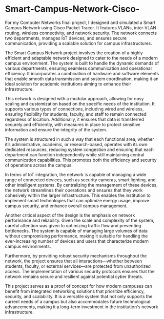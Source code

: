 # Smart-Campus-Network-Cisco-
For my Computer Networks final project, I designed and simulated a Smart Campus Network using Cisco Packet Tracer. It features VLANs, inter-VLAN routing, wireless connectivity, and network security. The network connects two departments, manages IoT devices, and ensures secure communication, providing a scalable solution for campus infrastructures.

The Smart Campus Network project involves the creation of a highly efficient and adaptable network designed to cater to the needs of a modern campus environment. The system is built to handle the dynamic demands of various departments, ensuring seamless communication and operational efficiency. It incorporates a combination of hardware and software elements that enable smooth data transmission and system coordination, making it an ideal solution for academic institutions aiming to enhance their infrastructure.

This network is designed with a modular approach, allowing for easy scaling and customization based on the specific needs of the institution. It supports various types of connections, including wired and wireless, ensuring flexibility for students, faculty, and staff to remain connected regardless of location. Additionally, it ensures that data is transferred securely and efficiently, with measures in place to protect sensitive information and ensure the integrity of the system.

The system is structured in such a way that each functional area, whether it’s administrative, academic, or research-based, operates with its own dedicated resources, reducing system congestion and ensuring that each department can function independently while still maintaining central communication capabilities. This promotes both the efficiency and security of operations across the campus.

In terms of IoT integration, the network is capable of managing a wide range of connected devices, such as security cameras, smart lighting, and other intelligent systems. By centralizing the management of these devices, the network streamlines their operations and ensures that they work cohesively within the larger infrastructure. This enables the institution to implement smart technologies that can optimize energy usage, improve campus security, and enhance overall campus management.

Another critical aspect of the design is the emphasis on network performance and reliability. Given the scale and complexity of the system, careful attention was given to optimizing traffic flow and preventing bottlenecks. The system is capable of managing large volumes of data without compromising performance, making it suitable for handling the ever-increasing number of devices and users that characterize modern campus environments.

Furthermore, by providing robust security mechanisms throughout the network, the project ensures that all interactions—whether between students, faculty, or external services—are protected from unauthorized access. The implementation of various security protocols ensures that the network remains secure and resilient against potential cyber threats.

This project serves as a proof of concept for how modern campuses can benefit from integrated networking solutions that prioritize efficiency, security, and scalability. It is a versatile system that not only supports the current needs of a campus but also accommodates future technological advancements, making it a long-term investment in the institution's network infrastructure.
